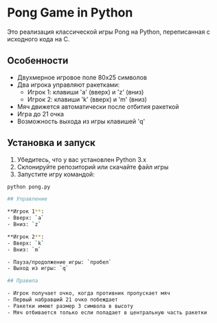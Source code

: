 # Pong Game in Python

Это реализация классической игры Pong на Python, переписанная с исходного кода на C.

## Особенности

- Двухмерное игровое поле 80x25 символов
- Два игрока управляют ракетками:
  - Игрок 1: клавиши 'a' (вверх) и 'z' (вниз)
  - Игрок 2: клавиши 'k' (вверх) и 'm' (вниз)
- Мяч движется автоматически после отбития ракеткой
- Игра до 21 очка
- Возможность выхода из игры клавишей 'q'

## Установка и запуск

1. Убедитесь, что у вас установлен Python 3.x
2. Склонируйте репозиторий или скачайте файл игры
3. Запустите игру командой:

```bash
python pong.py

## Управление

**Игрок 1**:
- Вверх: `a`
- Вниз: `z`

**Игрок 2**:
- Вверх: `k`
- Вниз: `m`

- Пауза/продолжение игры: `пробел`
- Выход из игры: `q`

## Правила

- Игрок получает очко, когда противник пропускает мяч
- Первый набравший 21 очко побеждает
- Ракетки имеют размер 3 символа в высоту
- Мяч отбивается только если попадает в центральную часть ракетки
